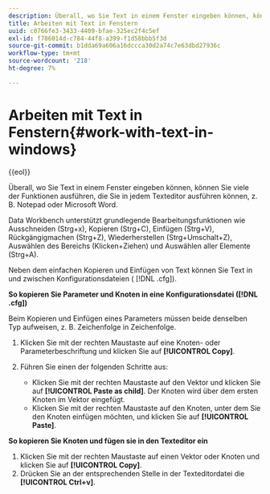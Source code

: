 ```yaml
---
description: Überall, wo Sie Text in einem Fenster eingeben können, können Sie viele der Funktionen ausführen, die Sie in jedem Texteditor ausführen können, z. B. Notepad oder Microsoft Word.
title: Arbeiten mit Text in Fenstern
uuid: c0766fe3-3433-4409-bfae-325ec2f4c5ef
exl-id: f786014d-c784-44f8-a399-f1d58bbb5f3d
source-git-commit: b1dda69a606a16dccca30d2a74c7e63dbd27936c
workflow-type: tm+mt
source-wordcount: '218'
ht-degree: 7%

---
```


# Arbeiten mit Text in Fenstern{#work-with-text-in-windows}

{{eol}}

Überall, wo Sie Text in einem Fenster eingeben können, können Sie viele der Funktionen ausführen, die Sie in jedem Texteditor ausführen können, z. B. Notepad oder Microsoft Word.

Data Workbench unterstützt grundlegende Bearbeitungsfunktionen wie Ausschneiden (Strg+x), Kopieren (Strg+C), Einfügen (Strg+V), Rückgängigmachen (Strg+Z), Wiederherstellen (Strg+Umschalt+Z), Auswählen des Bereichs (Klicken+Ziehen) und Auswählen aller Elemente (Strg+A).

Neben dem einfachen Kopieren und Einfügen von Text können Sie Text in und zwischen Konfigurationsdateien ( [!DNL .cfg]).

**So kopieren Sie Parameter und Knoten in eine Konfigurationsdatei ([!DNL .cfg])**

Beim Kopieren und Einfügen eines Parameters müssen beide denselben Typ aufweisen, z. B. Zeichenfolge in Zeichenfolge.

1. Klicken Sie mit der rechten Maustaste auf eine Knoten- oder Parameterbeschriftung und klicken Sie auf **[!UICONTROL Copy]**.
1. Führen Sie einen der folgenden Schritte aus:

   * Klicken Sie mit der rechten Maustaste auf den Vektor und klicken Sie auf **[!UICONTROL Paste as child]**. Der Knoten wird über dem ersten Knoten im Vektor eingefügt.
   * Klicken Sie mit der rechten Maustaste auf den Knoten, unter dem Sie den Knoten einfügen möchten, und klicken Sie auf **[!UICONTROL Paste]**.

**So kopieren Sie Knoten und fügen sie in den Texteditor ein**

1. Klicken Sie mit der rechten Maustaste auf einen Vektor oder Knoten und klicken Sie auf **[!UICONTROL Copy]**.
1. Drücken Sie an der entsprechenden Stelle in der Texteditordatei die **[!UICONTROL Ctrl+v]**.
